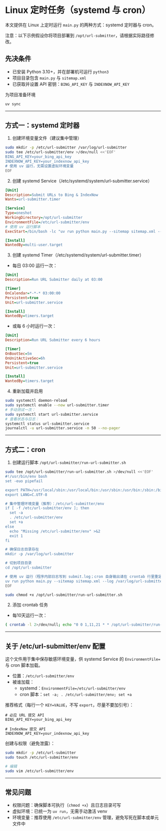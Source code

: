 # Linux 定时任务（systemd 与 cron）

本文提供在 Linux 上定时运行 `main.py` 的两种方式：systemd 定时器与 cron。

注意：以下示例假设你将项目部署到 `/opt/url-submitter`，请根据实际路径修改。

## 先决条件
- 已安装 Python 3.10+，并在部署机可运行 `python3`
- 项目目录包含 `main.py` 与 `sitemap.xml`
- 已获取并设置 API 密钥：`BING_API_KEY` 与 `INDEXNOW_API_KEY`

为项目准备环境
```bash
uv sync
```

---

## 方式一：systemd 定时器

1) 创建环境变量文件（建议集中管理）
```bash
sudo mkdir -p /etc/url-submitter /var/log/url-submitter
sudo tee /etc/url-submitter/env >/dev/null <<'EOF'
BING_API_KEY=your_bing_api_key
INDEXNOW_API_KEY=your_indexnow_api_key
# 使用 uv 运行，无需设置虚拟环境变量
EOF
```

2) 创建 systemd Service（/etc/systemd/system/url-submitter.service）
```ini
[Unit]
Description=Submit URLs to Bing & IndexNow
Wants=url-submitter.timer

[Service]
Type=oneshot
WorkingDirectory=/opt/url-submitter
EnvironmentFile=/etc/url-submitter/env
# 使用 uv 运行脚本
ExecStart=/bin/bash -lc "uv run python main.py --sitemap sitemap.xml --log /var/log/url-submitter/submit.log"

[Install]
WantedBy=multi-user.target
```

3) 创建 systemd Timer（/etc/systemd/system/url-submitter.timer）
- 每日 03:00 运行一次：
```ini
[Unit]
Description=Run URL Submitter daily at 03:00

[Timer]
OnCalendar=*-*-* 03:00:00
Persistent=true
Unit=url-submitter.service

[Install]
WantedBy=timers.target
```
- 或每 6 小时运行一次：
```ini
[Unit]
Description=Run URL Submitter every 6 hours

[Timer]
OnBootSec=5m
OnUnitActiveSec=6h
Persistent=true
Unit=url-submitter.service

[Install]
WantedBy=timers.target
```

4) 重新加载并启用
```bash
sudo systemctl daemon-reload
sudo systemctl enable --now url-submitter.timer
# 手动测试一次：
sudo systemctl start url-submitter.service
# 查看状态与日志：
systemctl status url-submitter.service
journalctl -u url-submitter.service -n 50 --no-pager
```

---

## 方式二：cron

1) 创建运行脚本 `/opt/url-submitter/run-url-submitter.sh`
```bash
sudo tee /opt/url-submitter/run-url-submitter.sh >/dev/null <<'EOF'
#!/usr/bin/env bash
set -euo pipefail

export PATH=/usr/local/sbin:/usr/local/bin:/usr/sbin:/usr/bin:/sbin:/bin
export LANG=C.UTF-8

# 集中管理环境变量（推荐）：/etc/url-submitter/env
if [ -f /etc/url-submitter/env ]; then
  set -a
  . /etc/url-submitter/env
  set +a
else
  echo "Missing /etc/url-submitter/env" >&2
  exit 1
fi

# 确保日志目录存在
mkdir -p /var/log/url-submitter

# 切到项目目录
cd /opt/url-submitter

# 使用 uv 运行（程序内部日志写到 submit.log；cron 自身输出请在 crontab 行里重定向）
uv run python main.py --sitemap sitemap.xml --log /var/log/url-submitter/submit.log
EOF

sudo chmod +x /opt/url-submitter/run-url-submitter.sh
```

2) 添加 crontab 任务
- 每10天运行一次：
```bash
( crontab -l 2>/dev/null; echo "0 0 1,11,21 * * /opt/url-submitter/run-url-submitter.sh >> /var/log/url-submitter/cron.log 2>&1" ) | crontab -
```

---

## 关于 /etc/url-submitter/env 配置

这个文件用于集中保存敏感环境变量，供 systemd Service 的 `EnvironmentFile=` 与 cron 脚本加载。

- 位置：`/etc/url-submitter/env`
- 被谁加载：
  - systemd：`EnvironmentFile=/etc/url-submitter/env`
  - cron 脚本：`set -a; . /etc/url-submitter/env; set +a`

推荐格式（每行一个 `KEY=VALUE`，不写 `export`，尽量不要加引号）：
```env
# 必应 URL 提交 API
BING_API_KEY=your_bing_api_key

# IndexNow 提交 API
INDEXNOW_API_KEY=your_indexnow_api_key
```

创建与权限（避免泄露）：
```bash
sudo mkdir -p /etc/url-submitter
sudo touch /etc/url-submitter/env

# 编辑
sudo vim /etc/url-submitter/env
```

---

## 常见问题
- 权限问题：确保脚本可执行（`chmod +x`）且日志目录可写
- 虚拟环境：已统一为 `uv run`，无需手动激活 venv
- 环境变量：推荐使用 `/etc/url-submitter/env` 管理，避免写死在脚本或单元文件中
